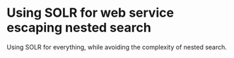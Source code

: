 # Using SOLR for web service escaping nested search

Using SOLR for everything, while avoiding the complexity of nested search.
